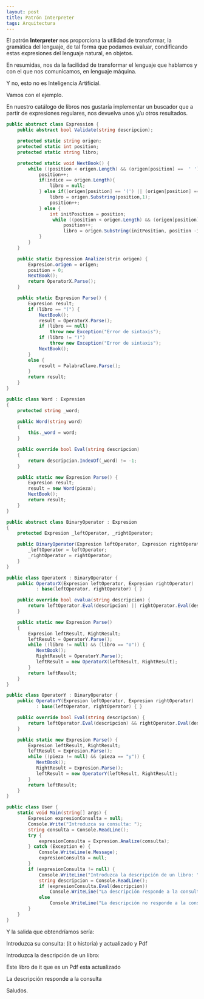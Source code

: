 ```yaml
---
layout: post
title: Patrón Interpreter
tags: Arquitectura
---
```

El patrón **Interpreter** nos proporciona la utilidad de transformar, la gramática del lenguaje, de tal forma que podamos evaluar, condificando estas expresiones del lenguaje natural, en objetos.

En resumidas, nos da la facilidad de transformar el lenguaje que hablamos y con el que nos comunicamos, en lenguaje máquina.

Y no, esto no es Inteligencia Artificial.

Vamos con el ejemplo.

En nuestro catálogo de libros nos gustaría implementar un buscador que a partir de expresiones regulares, nos devuelva unos y/u otros resultados.

~~~csharp
public abstract class Expression {
    public abstract bool Validate(string descripcion);

    protected static string origen;
    protected static int position;
    protected static string libro;

    protected static void NextBook() {
        while ((position < origen.Length) && (origen[position] ==  ' ')) {
            position++;
            if(indice == origen.Length){
                libro = null;
            } else if((origen[position] == '(') || (origen[position] == ')')) {
                libro = origen.Substring(position,1);
                position++;
            } else {
                int initPosition = position;
                 while ((position < origen.Length) && (origen[position] !=  ' ') && (origen[position] != ')') {
                     position++;
                     libro = origen.Substring(initPosition, position -initPosition)
            }
        }
    }

    public static Expression Analize(strin origen) {
        Expresion.origen = origen;
        position = 0;
        NextBook();
        return OperatorX.Parse();
    }

    public static Expresion Parse() {
        Expresion result;
        if (libro == "(") {
            NextBook();
            result = OperatorX.Parse();
            if (libro == null)
                throw new Exception("Error de sintaxis");
            if (libro != ")")
                throw new Exception("Error de sintaxis");
            NextBook();
        }
        else {
            result = PalabraClave.Parse();
        }
        return result;
    }
}

public class Word : Expresion
{
    protected string _word;

    public Word(string word)
    {
        this._word = word;
    }

    public override bool Eval(string descripcion)
    {
        return descripcion.IndexOf(_word) != -1;
    }

    public static new Expresion Parse() {
        Expresion result;
        result = new Word(pieza);
        NextBook();
        return result;
    }
}

public abstract class BinaryOperator : Expresion
{
    protected Expresion _leftOperator, _rightOperator;

    public BinaryOperator(Expresion leftOperator, Expresion rightOperator) {
        _leftOperator = leftOperator;
        _rightOperator = rightOperator;
    }
}

public class OperatorX : BinaryOperator {
    public OperatorX(Expresion leftOperator, Expresion rightOperator)
           : base(leftOperator, rightOperator) { }

    public override bool evalua(string descripcion) {
        return leftOperator.Eval(descripcion) || rightOperator.Eval(descripcion);
    }

    public static new Expresion Parse()
    {
        Expresion leftResult, RightResult;
        leftResult = OperatorY.Parse();
        while ((libro != null) && (libro == "o")) {
           NextBook();
           RightResult = OperatorY.Parse();
           leftResult = new OperatorX(leftResult, RightResult);
        }
        return leftResult;
    }
}

public class OperatorY : BinaryOperator {
    public OperatorY(Expresion leftOperator, Expresion rightOperator)
           : base(leftOperator, rightOperator) { }

    public override bool Eval(string descripcion) {
        return leftOperator.Eval(descripcion) && rightOperator.Eval(descripcion);
    }

    public static new Expresion Parse() {
        Expresion leftResult, RightResult;
        leftResult = Expresion.Parse();
        while ((pieza != null) && (pieza == "y")) {
           NextBook();
           RightResult = Expresion.Parse();
           leftResult = new OperatorY(leftResult, RightResult);
        }
        return leftResult;
    }
}

public class User {
    static void Main(string[] args) {
        Expresion expresionConsulta = null;
        Console.Write("Introduzca su consulta: ");
        string consulta = Console.ReadLine();
        try {
            expresionConsulta = Expresion.Analize(consulta);
        } catch (Exception e) {
            Console.WriteLine(e.Message);
            expresionConsulta = null;
        }
        if (expresionConsulta != null) {
            Console.WriteLine("Introduzca la descripción de un libro: ");
            string descripcion = Console.ReadLine();
            if (expresionConsulta.Eval(descripcion))
                Console.WriteLine("La descripción responde a la consulta");
            else
                Console.WriteLine("La descripción no responde a la consulta");
        }
    }
}
~~~

Y la salida que obtendríamos sería:

Introduzca su consulta: (it o historia) y actualizado y Pdf

Introduzca la descripción de un libro:

Este libro de it que es un Pdf esta actualizado

La descripción responde a la consulta

Saludos.
